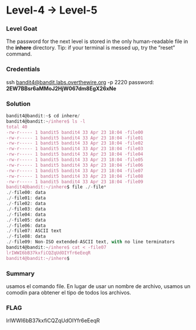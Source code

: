 # Level-4 -> Level-5

### Level Goat
The password for the next level is stored in the only human-readable file in the **inhere** directory. Tip: if your terminal is messed up, try the “reset” command.
### Credentials
ssh bandit4@bandit.labs.overthewire.org -p 2220
password: **2EW7BBsr6aMMoJ2HjW067dm8EgX26xNe**
### Solution
```js
bandit4@bandit:~$ cd inhere/
bandit4@bandit:~/inhere$ ls -l
total 40
-rw-r----- 1 bandit5 bandit4 33 Apr 23 18:04 -file00
-rw-r----- 1 bandit5 bandit4 33 Apr 23 18:04 -file01
-rw-r----- 1 bandit5 bandit4 33 Apr 23 18:04 -file02
-rw-r----- 1 bandit5 bandit4 33 Apr 23 18:04 -file03
-rw-r----- 1 bandit5 bandit4 33 Apr 23 18:04 -file04
-rw-r----- 1 bandit5 bandit4 33 Apr 23 18:04 -file05
-rw-r----- 1 bandit5 bandit4 33 Apr 23 18:04 -file06
-rw-r----- 1 bandit5 bandit4 33 Apr 23 18:04 -file07
-rw-r----- 1 bandit5 bandit4 33 Apr 23 18:04 -file08
-rw-r----- 1 bandit5 bandit4 33 Apr 23 18:04 -file09
bandit4@bandit:~/inhere$ file ./-file*
./-file00: data
./-file01: data
./-file02: data
./-file03: data
./-file04: data
./-file05: data
./-file06: data
./-file07: ASCII text
./-file08: data
./-file09: Non-ISO extended-ASCII text, with no line terminators
bandit4@bandit:~/inhere$ cat < -file07
lrIWWI6bB37kxfiCQZqUdOIYfr6eEeqR
bandit4@bandit:~/inhere$ 

```
### Summary
usamos el comando file.
En lugar de usar un nombre de archivo, usamos un comodín para obtener el tipo de todos los archivos.
### FLAG
lrIWWI6bB37kxfiCQZqUdOIYfr6eEeqR 